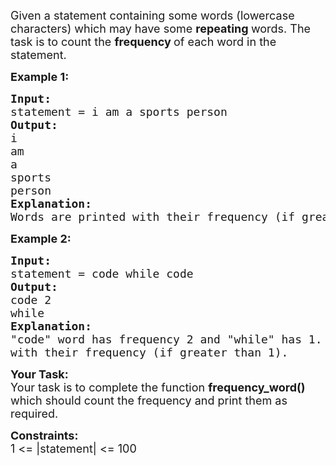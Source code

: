 <div class="problems_problem_content__Xm_eO"><p><span style="font-size:18px">Given a statement containing some words (lowercase characters) which may have some <strong>repeating </strong>words. The task is to count the <strong>frequency </strong>of each word in the statement.</span></p>

<p><span style="font-size:18px"><strong>Example 1:</strong></span></p>

<pre><span style="font-size:18px"><strong>Input:</strong>
statement = i am a sports person</span>
<span style="font-size:18px"><strong>Output:</strong>
i
am
a
sports
person</span>
<span style="font-size:18px"><strong>Explanation:</strong> </span>
<span style="font-size:18px">Words are printed with their frequency (if greater than 1).</span></pre>

<p><span style="font-size:18px"><strong>Example 2:</strong></span></p>

<pre><span style="font-size:18px"><strong>Input:</strong>
statement = code while code</span>
<span style="font-size:18px"><strong>Output:</strong>
code 2
while</span>
<span style="font-size:18px"><strong>Explanation:</strong>
"code" word has frequency 2 and "while" has 1. So words are printed 
with their frequency (if greater than 1).</span></pre>

<p><span style="font-size:18px"><strong>Your Task:</strong><br>
Your task is to complete the function&nbsp;<strong>frequency_word()</strong> which should count the frequency and print them as required.</span><span style="font-size:18px"> </span></p>

<p><span style="font-size:18px"><strong>Constraints:</strong><br>
1 &lt;= |statement|&nbsp;&lt;= 100</span></p>
</div>